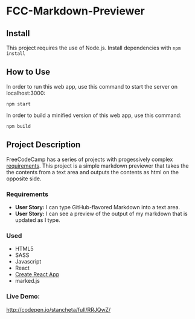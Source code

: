 # FCC-Markdown-Previewer

## Install
This project requires the use of Node.js. Install dependencies with `npm install`

## How to Use
In order to run this web app, use this command to start the server on localhost:3000:
```
npm start
```
In order to build a minified version of this web app, use this command:
```
npm build
```

## Project Description
FreeCodeCamp has a series of projects with progessively complex [requirements](https://www.freecodecamp.com/challenges/build-a-markdown-previewer). This project is a simple markdown previewer that takes the the contents from a text area and outputs the contents as html on the opposite side. 

### Requirements
+ **User Story:** I can type GitHub-flavored Markdown into a text area.
+ **User Story:** I can see a preview of the output of my markdown that is updated as I type.

### Used
+ HTML5
+ SASS
+ Javascript
+ React
+ [Create React App](https://facebook.github.io/react/blog/2016/07/22/create-apps-with-no-configuration.html)
+ marked.js

### Live Demo:
http://codepen.io/stancheta/full/RRJQwZ/
